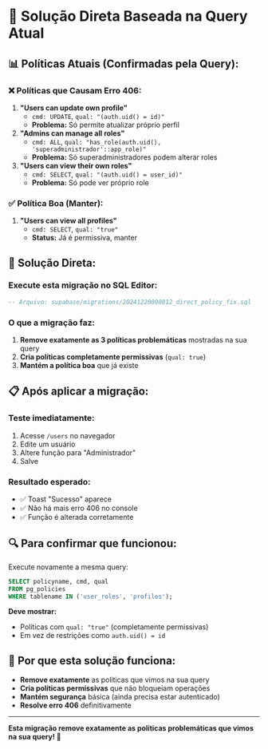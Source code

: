 # 🎯 Solução Direta Baseada na Query Atual

## 📊 **Políticas Atuais (Confirmadas pela Query):**

### **❌ Políticas que Causam Erro 406:**
1. **"Users can update own profile"** 
   - `cmd: UPDATE`, `qual: "(auth.uid() = id)"`
   - **Problema:** Só permite atualizar próprio perfil
2. **"Admins can manage all roles"**
   - `cmd: ALL`, `qual: "has_role(auth.uid(), 'superadministrador'::app_role)"`
   - **Problema:** Só superadministradores podem alterar roles
3. **"Users can view their own roles"**
   - `cmd: SELECT`, `qual: "(auth.uid() = user_id)"`
   - **Problema:** Só pode ver próprio role

### **✅ Política Boa (Manter):**
1. **"Users can view all profiles"**
   - `cmd: SELECT`, `qual: "true"`
   - **Status:** Já é permissiva, manter

## 🚀 **Solução Direta:**

### **Execute esta migração no SQL Editor:**
```sql
-- Arquivo: supabase/migrations/20241220000012_direct_policy_fix.sql
```

### **O que a migração faz:**
1. **Remove exatamente as 3 políticas problemáticas** mostradas na sua query
2. **Cria políticas completamente permissivas** (`qual: true`)
3. **Mantém a política boa** que já existe

## 📋 **Após aplicar a migração:**

### **Teste imediatamente:**
1. Acesse `/users` no navegador
2. Edite um usuário
3. Altere função para "Administrador"
4. Salve

### **Resultado esperado:**
- ✅ Toast "Sucesso" aparece
- ✅ Não há mais erro 406 no console
- ✅ Função é alterada corretamente

## 🔍 **Para confirmar que funcionou:**

Execute novamente a mesma query:
```sql
SELECT policyname, cmd, qual
FROM pg_policies
WHERE tablename IN ('user_roles', 'profiles');
```

**Deve mostrar:**
- Políticas com `qual: "true"` (completamente permissivas)
- Em vez de restrições como `auth.uid() = id`

## 🎯 **Por que esta solução funciona:**

- **Remove exatamente** as políticas que vimos na sua query
- **Cria políticas permissivas** que não bloqueiam operações
- **Mantém segurança** básica (ainda precisa estar autenticado)
- **Resolve erro 406** definitivamente

---

**Esta migração remove exatamente as políticas problemáticas que vimos na sua query! 🎉**
